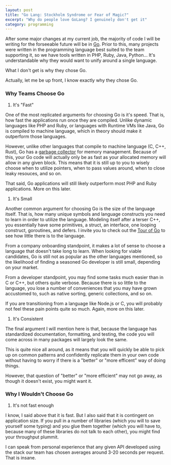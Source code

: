 ```yaml
---
layout: post
title: "Go Lang: Stockholm Syndrome or Fear of Magic?"
excerpt: "Why do people love GoLang? I genuinely don't get it"
category: programming
---
```


After some major changes at my current job, the majority of code I will be writing for the forseeable future will be in [Go](https://golang.org/). Prior to this, many projects were written in the programming language best suited to the team supporting it, so we have tools written in PHP, Ruby, Java, Python... It's understandable why they would want to unify around a single language.

What I don't get is why they chose Go.

Actually, let me be up front, I know exactly why they chose Go.

### Why Teams Choose Go

1. It's "Fast"

One of the most replicated arguments for choosing Go is it's speed. That is, how fast the applications run once they are compiled. Unlike dynamic languages like PHP and Ruby, or languages with Runtime VMs like Java, Go is compiled to machine language, which in theory should make it outperform those languages.

However, unlike other languages that compile to machine language (C, C++, Rust), Go has a [garbage collector](<https://en.wikipedia.org/wiki/Garbage_collection_(computer_science)>) for memory management. Because of this, your Go code will actually only be as fast as your allocated memory will allow in any given block. This means that it is still up to you to wisely choose when to utilize pointers, when to pass values around, when to close leaky resouces, and so on.

That said, Go applications will still likely outperform most PHP and Ruby applications. More on this later.

1. It's Small

Another common argument for choosing Go is the size of the language itself. That is, how many unique symbols and language constructs you need to learn in order to utilize the language. Modeling itself after a terser C++, you essentially have some primitives, a struct, an interface, one looping construct, goroutines, and defers. I invite you to check out the [Tour of Go](https://tour.golang.org/welcome/1) to see how little there is to the language.

From a company onboarding standpoint, it makes a lot of sense to choose a language that doesn't take long to learn. When looking for viable candidates, Go is still not as popular as the other languages mentioned, so the likelihood of finding a seasoned Go developer is still small, depending on your market.

From a developer standpoint, you may find some tasks much easier than in C or C++, but others quite verbose. Because there is so little to the language, you lose a number of conveniences that you may have grown accustomed to, such as native sorting, generic collections, and so on.

If you are transitioning from a language like Node.js or C, you will probably not feel these pain points quite so much. Again, more on this later.

1. It's Consistent

The final argument I will mention here is that, because the language has standardized documentation, formatting, and testing, the code you will come across in many packages will largely look the same.

This is quite nice all around, as it means that you will quickly be able to pick up on common patterns and confidently replicate them in your own code without having to worry if there is a "better" or "more efficent" way of doing things.

However, that question of "better" or "more efficient" may not go away, as though it doesn't exist, you might want it.

### Why I Wouldn't Choose Go

1. It's not fast enough

I know, I said above that it is fast. But I also said that it is contingent on application size. If you pull in a number of libraries (which you will to save yourself some typing) and you glue them together (which you will have to, because many of these libraries do not talk to each other), you might find your throughput plummit.

I can speak from personal experience that any given API developed using the stack our team has chosen averages around 3-20 seconds per request. That is insane.
